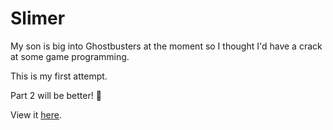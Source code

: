 # Slimer

My son is big into Ghostbusters at the moment so I thought I'd have a crack at some game programming.

This is my first attempt.

Part 2 will be better! 👻

View it [here](https://adrianblynch.github.io/slimer/).
